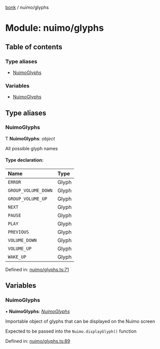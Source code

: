 [bonk](../README.md) / nuimo/glyphs

# Module: nuimo/glyphs

## Table of contents

### Type aliases

- [NuimoGlyphs](nuimo_glyphs.md#nuimoglyphs)

### Variables

- [NuimoGlyphs](nuimo_glyphs.md#nuimoglyphs)

## Type aliases

### NuimoGlyphs

Ƭ **NuimoGlyphs**: *object*

All possible glyph names

#### Type declaration:

Name | Type |
:------ | :------ |
`ERROR` | Glyph |
`GROUP_VOLUME_DOWN` | Glyph |
`GROUP_VOLUME_UP` | Glyph |
`NEXT` | Glyph |
`PAUSE` | Glyph |
`PLAY` | Glyph |
`PREVIOUS` | Glyph |
`VOLUME_DOWN` | Glyph |
`VOLUME_UP` | Glyph |
`WAKE_UP` | Glyph |

Defined in: [nuimo/glyphs.ts:71](https://github.com/expandrew/media-cube/blob/a702056/bonk/src/devices/nuimo/glyphs.ts#L71)

## Variables

### NuimoGlyphs

• **NuimoGlyphs**: [*NuimoGlyphs*](nuimo_glyphs.md#nuimoglyphs)

Importable object of glyphs that can be displayed on the Nuimo screen

Expected to be passed into the `Nuimo.displayGlyph()` function

Defined in: [nuimo/glyphs.ts:89](https://github.com/expandrew/media-cube/blob/a702056/bonk/src/devices/nuimo/glyphs.ts#L89)
